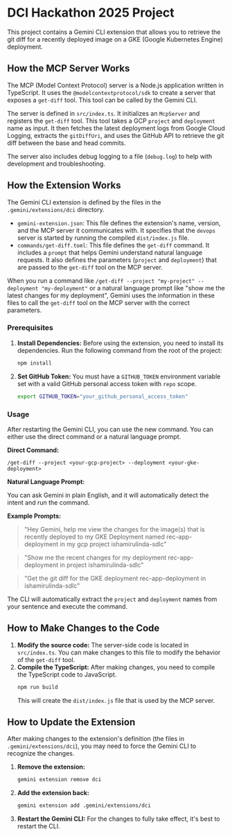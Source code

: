 # DCI Hackathon 2025 Project

This project contains a Gemini CLI extension that allows you to retrieve the git diff for a recently deployed image on a GKE (Google Kubernetes Engine) deployment.

## How the MCP Server Works

The MCP (Model Context Protocol) server is a Node.js application written in TypeScript. It uses the `@modelcontextprotocol/sdk` to create a server that exposes a `get-diff` tool. This tool can be called by the Gemini CLI.

The server is defined in `src/index.ts`. It initializes an `McpServer` and registers the `get-diff` tool. This tool takes a GCP `project` and `deployment` name as input. It then fetches the latest deployment logs from Google Cloud Logging, extracts the `gitDiffUri`, and uses the GitHub API to retrieve the git diff between the base and head commits.

The server also includes debug logging to a file (`debug.log`) to help with development and troubleshooting.

## How the Extension Works

The Gemini CLI extension is defined by the files in the `.gemini/extensions/dci` directory.

*   `gemini-extension.json`: This file defines the extension's name, version, and the MCP server it communicates with. It specifies that the `devops` server is started by running the compiled `dist/index.js` file.
*   `commands/get-diff.toml`: This file defines the `get-diff` command. It includes a `prompt` that helps Gemini understand natural language requests. It also defines the parameters (`project` and `deployment`) that are passed to the `get-diff` tool on the MCP server.

When you run a command like `/get-diff --project "my-project" --deployment "my-deployment"` or a natural language prompt like "show me the latest changes for my deployment", Gemini uses the information in these files to call the `get-diff` tool on the MCP server with the correct parameters.

### Prerequisites

1.  **Install Dependencies:** Before using the extension, you need to install its dependencies. Run the following command from the root of the project:
    ```bash
    npm install
    ```

2.  **Set GitHub Token:** You must have a `GITHUB_TOKEN` environment variable set with a valid GitHub personal access token with `repo` scope.
    ```bash
    export GITHUB_TOKEN="your_github_personal_access_token"
    ```

### Usage

After restarting the Gemini CLI, you can use the new command. You can either use the direct command or a natural language prompt.

**Direct Command:**
```
/get-diff --project <your-gcp-project> --deployment <your-gke-deployment>
```

**Natural Language Prompt:**

You can ask Gemini in plain English, and it will automatically detect the intent and run the command.

**Example Prompts:**
> "Hey Gemini, help me view the changes for the image(s) that is recently deployed to my GKE Deployment named rec-app-deployment in my gcp project ishamirulinda-sdlc"

> "Show me the recent changes for my deployment rec-app-deployment in project ishamirulinda-sdlc"

> "Get the git diff for the GKE deployment rec-app-deployment in ishamirulinda-sdlc"

The CLI will automatically extract the `project` and `deployment` names from your sentence and execute the command.

## How to Make Changes to the Code

1.  **Modify the source code:** The server-side code is located in `src/index.ts`. You can make changes to this file to modify the behavior of the `get-diff` tool.
2.  **Compile the TypeScript:** After making changes, you need to compile the TypeScript code to JavaScript.
    ```bash
    npm run build
    ```
    This will create the `dist/index.js` file that is used by the MCP server.

## How to Update the Extension

After making changes to the extension's definition (the files in `.gemini/extensions/dci`), you may need to force the Gemini CLI to recognize the changes.

1.  **Remove the extension:**
    ```bash
    gemini extension remove dci
    ```
2.  **Add the extension back:**
    ```bash
    gemini extension add .gemini/extensions/dci
    ```
3.  **Restart the Gemini CLI:** For the changes to fully take effect, it's best to restart the CLI.
